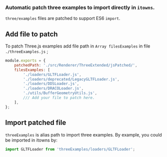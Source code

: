 ### Automatic patch three examples to import directly in `itowns`.

`three/examples` files are patched to support ES6 `import`.


## Add file to patch
To patch Three.js examples add file path in `Array filesExamples` in file `./threeExamples.js` ;

```js
module.exports = {
    patchedPath: './src/Renderer/ThreeExtended/jsPatched/',
    filesExamples: [
        './loaders/GLTFLoader.js',
        './loaders/deprecated/LegacyGLTFLoader.js',
        './loaders/DDSLoader.js',
        './loaders/DRACOLoader.js',
        './utils/BufferGeometryUtils.js',
        /// Add your file to patch here.
    ],
};
```

## Import patched file
`threeExamples` is alias path to import three examples.
By example, you could be imported in itowns by:

```js
import GLTFLoader from 'threeExamples/loaders/GLTFLoader';
```